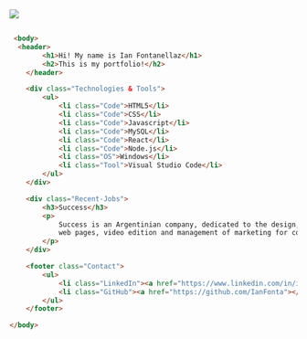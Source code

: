 <img src="https://media.licdn.com/dms/image/D4D16AQGo_tBoOKxxjw/profile-displaybackgroundimage-shrink_350_1400/0/1670071507244?e=1677715200&v=beta&t=04JAnrfvnjbJzXdPF6R7xCD0Bz8tTYl3mQMzXeuMATw">

```html

 <body>
  <header>
        <h1>Hi! My name is Ian Fontanellaz</h1>
        <h2>This is my portfolio!</h2>
    </header>

    <div class="Technologies & Tools">
        <ul>
            <li class="Code">HTML5</li>
            <li class="Code">CSS</li>
            <li class="Code">Javascript</li>
            <li class="Code">MySQL</li>
            <li class="Code">React</li>
            <li class="Code">Node.js</li>
            <li class="OS">Windows</li>
            <li class="Tool">Visual Studio Code</li>
        </ul>
    </div>

    <div class="Recent-Jobs">
        <h3>Success</h3>
        <p>
            Success is an Argentinian company, dedicated to the design, creation and implementation of
            web pages, video edition and management of marketing for companies & graphic design.
        </p>
    </div>

    <footer class="Contact">
        <ul>
            <li class="LinkedIn"><a href="https://www.linkedin.com/in/ian-fontanellaz/"></a></li>
            <li class="GitHub"><a href="https://github.com/IanFonta"></a></li>
        </ul>
    </footer>    

</body>
```
